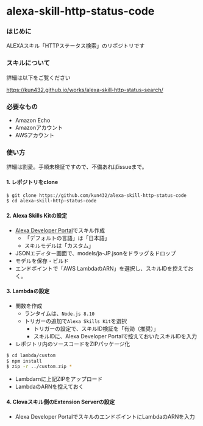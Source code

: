 # alexa-skill-http-status-code

### はじめに

ALEXAスキル「HTTPステータス検索」のリポジトリです

### スキルについて

詳細は以下をご覧ください

https://kun432.github.io/works/alexa-skill-http-status-search/

### 必要なもの

- Amazon Echo
- Amazonアカウント
- AWSアカウント

### 使い方

詳細は割愛。手順未検証ですので、不備あればissueまで。

#### 1. レポジトリをclone

```sh
$ git clone https://github.com/kun432/alexa-skill-http-status-code
$ cd alexa-skill-http-status-code
```

#### 2. Alexa Skills Kitの設定

- [Alexa Developer Portal](https://developer.amazon.com/alexa/console/ask)でスキル作成
  - 「デフォルトの言語」は「日本語」
  - スキルモデルは「カスタム」
- JSONエディター画面で、models/ja-JP.jsonをドラッグ＆ドロップ
- モデルを保存・ビルド
- エンドポイントで「AWS LambdaのARN」を選択し、スキルIDを控えておく。

#### 3. Lambdaの設定

- 関数を作成
  - ランタイムは、```Node.js 8.10```
  - トリガーの追加で```Alexa Skills Kit```を選択
    - トリガーの設定で、スキルID検証を「有効（推奨）」
    - スキルIDに、Alexa Developer Portalで控えておいたスキルIDを入力
- レポジトリ内のソースコードをZIPパッケージ化

```sh
$ cd lambda/custom
$ npm install
$ zip -r ../custom.zip *
```

- Lambdaｍに上記ZIPをアップロード
- LambdaのARNを控えておく

#### 4. Clovaスキル側のExtension Serverの設定

- Alexa Developer PortalでスキルのエンドポイントにLambdaのARNを入力
